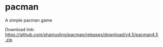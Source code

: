 # pacman

A simple pacman game


Download link:\
https://github.com/shamusling/pacman/releases/download/v4.5/pacman4.5.zip 
